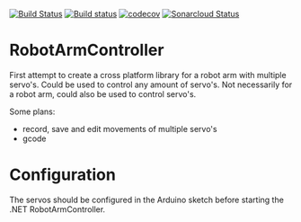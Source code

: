 [![Build Status](https://dev.azure.com/jacob0771/RobotArmController/_apis/build/status/jacobduijzer.RobotArmController?branchName=master)](https://dev.azure.com/jacob0771/RobotArmController/_build/latest?definitionId=1?branchName=master) [![Build status](https://ci.appveyor.com/api/projects/status/qkc463xscrkpd1sh/branch/master?svg=true)](https://ci.appveyor.com/project/jacobduijzer/robotarmcontroller/branch/master) [![codecov](https://codecov.io/gh/jacobduijzer/RobotArmController/branch/master/graph/badge.svg)](https://codecov.io/gh/jacobduijzer/RobotArmController) [![Sonarcloud Status](https://sonarcloud.io/api/project_badges/measure?project=jacobduijzer_RobotArmController&metric=alert_status)](https://sonarcloud.io/dashboard?id=jacobduijzer_RobotArmController)


# RobotArmController

First attempt to create a cross platform library for a robot arm with multiple servo's. Could be used to control
any amount of servo's. Not necessarily for a robot arm, could also be used to control servo's.

Some plans:

- record, save and edit movements of multiple servo's
- gcode

# Configuration

The servos should be configured in the Arduino sketch before starting the .NET RobotArmController.

